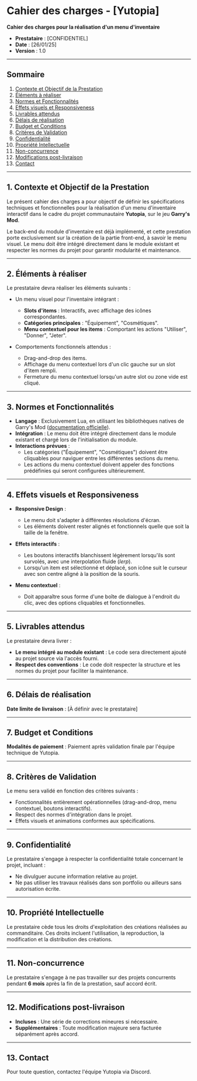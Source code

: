 # Cahier des charges - [Yutopia]

**Cahier des charges pour la réalisation d'un menu d'inventaire**  

- **Prestataire** : [CONFIDENTIEL]  
- **Date** :        [26/01/25]  
- **Version** :     1.0  

---

## Sommaire  
1. [Contexte et Objectif de la Prestation](#1-contexte-et-objectif-de-la-prestation)  
2. [Éléments à réaliser](#2-éléments-à-réaliser)  
3. [Normes et Fonctionnalités](#3-normes-et-fonctionnalités)  
4. [Effets visuels et Responsiveness](#4-effets-visuels-et-responsiveness)  
5. [Livrables attendus](#5-livrables-attendus)  
6. [Délais de réalisation](#6-délais-de-réalisation)  
7. [Budget et Conditions](#7-budget-et-conditions)  
8. [Critères de Validation](#8-critères-de-validation)  
9. [Confidentialité](#9-confidentialité)  
10. [Propriété Intellectuelle](#10-propriété-intellectuelle)  
11. [Non-concurrence](#11-non-concurrence)  
12. [Modifications post-livraison](#12-modifications-post-livraison)  
13. [Contact](#13-contact)  

---

## 1. Contexte et Objectif de la Prestation  
Le présent cahier des charges a pour objectif de définir les spécifications techniques et fonctionnelles pour la réalisation d'un menu d'inventaire interactif dans le cadre du projet communautaire **Yutopia**, sur le jeu **Garry's Mod**.  

Le back-end du module d'inventaire est déjà implémenté, et cette prestation porte exclusivement sur la création de la partie front-end, à savoir le menu visuel. Le menu doit être intégré directement dans le module existant et respecter les normes du projet pour garantir modularité et maintenance.

---

## 2. Éléments à réaliser  
Le prestataire devra réaliser les éléments suivants :  
- Un menu visuel pour l'inventaire intégrant :  
  - **Slots d'items** : Interactifs, avec affichage des icônes correspondantes.  
  - **Catégories principales** : "Équipement", "Cosmétiques".  
  - **Menu contextuel pour les items** : Comportant les actions "Utiliser", "Donner", "Jeter".  

- Comportements fonctionnels attendus :  
  - Drag-and-drop des items.  
  - Affichage du menu contextuel lors d'un clic gauche sur un slot d'item rempli.  
  - Fermeture du menu contextuel lorsqu'un autre slot ou zone vide est cliqué.  

---

## 3. Normes et Fonctionnalités  
- **Langage** : Exclusivement Lua, en utilisant les bibliothèques natives de Garry's Mod ([documentation officielle](https://wiki.facepunch.com/gmod/)).  
- **Intégration** : Le menu doit être intégré directement dans le module existant et chargé lors de l'initialisation du module.  
- **Interactions prévues** :  
  - Les catégories ("Équipement", "Cosmétiques") doivent être cliquables pour naviguer entre les différentes sections du menu.  
  - Les actions du menu contextuel doivent appeler des fonctions prédéfinies qui seront configurées ultérieurement.  

---

## 4. Effets visuels et Responsiveness  
- **Responsive Design** :  
  - Le menu doit s'adapter à différentes résolutions d'écran.  
  - Les éléments doivent rester alignés et fonctionnels quelle que soit la taille de la fenêtre.  

- **Effets interactifs** :  
  - Les boutons interactifs blanchissent légèrement lorsqu'ils sont survolés, avec une interpolation fluide (*lerp*).  
  - Lorsqu'un item est sélectionné et déplacé, son icône suit le curseur avec son centre aligné à la position de la souris.  

- **Menu contextuel** :  
  - Doit apparaître sous forme d'une boîte de dialogue à l'endroit du clic, avec des options cliquables et fonctionnelles.

---

## 5. Livrables attendus  
Le prestataire devra livrer :  
- **Le menu intégré au module existant** : Le code sera directement ajouté au projet source via l'accès fourni.  
- **Respect des conventions** : Le code doit respecter la structure et les normes du projet pour faciliter la maintenance.  

---

## 6. Délais de réalisation  
**Date limite de livraison** : [À définir avec le prestataire]  

---

## 7. Budget et Conditions  
**Modalités de paiement** : Paiement après validation finale par l'équipe technique de Yutopia.  

---

## 8. Critères de Validation  
Le menu sera validé en fonction des critères suivants :  
- Fonctionnalités entièrement opérationnelles (drag-and-drop, menu contextuel, boutons interactifs).  
- Respect des normes d'intégration dans le projet.  
- Effets visuels et animations conformes aux spécifications.  

---

## 9. Confidentialité  
Le prestataire s'engage à respecter la confidentialité totale concernant le projet, incluant :  
- Ne divulguer aucune information relative au projet.  
- Ne pas utiliser les travaux réalisés dans son portfolio ou ailleurs sans autorisation écrite.  

---

## 10. Propriété Intellectuelle  
Le prestataire cède tous les droits d'exploitation des créations réalisées au commanditaire. Ces droits incluent l'utilisation, la reproduction, la modification et la distribution des créations.  

---

## 11. Non-concurrence  
Le prestataire s'engage à ne pas travailler sur des projets concurrents pendant **6 mois** après la fin de la prestation, sauf accord écrit.  

---

## 12. Modifications post-livraison  
- **Incluses** : Une série de corrections mineures si nécessaire.  
- **Supplémentaires** : Toute modification majeure sera facturée séparément après accord.  

---

## 13. Contact  
Pour toute question, contactez l'équipe Yutopia via Discord.  

